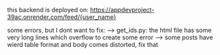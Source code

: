 this backend is deployed on: https://appdevproject-39ac.onrender.com/feed/{user_name}

some errors, but I dont want to fix:
--> get_ids.py: the html file has some very long lines which overflow to create some error
--> some posts have wierd table format and body comes distorted, fix that
